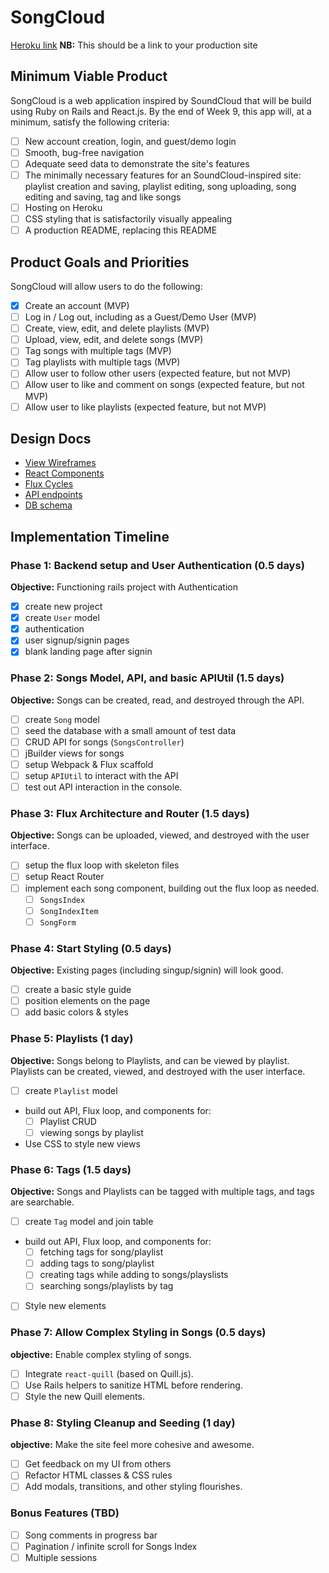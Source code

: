 # SongCloud

[Heroku link][heroku] **NB:** This should be a link to your production site

[heroku]: http://songcloud.herokuapp.com

## Minimum Viable Product

SongCloud is a web application inspired by SoundCloud that will be build using Ruby on Rails and React.js.  By the end of Week 9, this app will, at a minimum, satisfy the following criteria:

- [ ] New account creation, login, and guest/demo login
- [ ] Smooth, bug-free navigation
- [ ] Adequate seed data to demonstrate the site's features
- [ ] The minimally necessary features for an SoundCloud-inspired site: playlist creation and saving, playlist editing, song uploading, song editing and saving, tag and like songs
- [ ] Hosting on Heroku
- [ ] CSS styling that is satisfactorily visually appealing
- [ ] A production README, replacing this README

## Product Goals and Priorities
SongCloud will allow users to do the following:

<!-- This is a Markdown checklist. Use it to keep track of your
progress. Put an x between the brackets for a checkmark: [x] -->

- [x] Create an account (MVP)
- [ ] Log in / Log out, including as a Guest/Demo User (MVP)
- [ ] Create, view, edit, and delete playlists (MVP)
- [ ] Upload, view, edit, and delete songs (MVP)
- [ ] Tag songs with multiple tags (MVP)
- [ ] Tag playlists with multiple tags (MVP)
- [ ] Allow user to follow other users (expected feature, but not MVP)
- [ ] Allow user to like and comment on songs (expected feature, but not MVP)
- [ ] Allow user to like playlists (expected feature, but not MVP)

## Design Docs
* [View Wireframes][views]
* [React Components][components]
* [Flux Cycles][flux-cycles]
* [API endpoints][api-endpoints]
* [DB schema][schema]

[views]: ./docs/views.md
[components]: ./docs/components.md
[flux-cycles]: ./docs/flux-cycles.md
[api-endpoints]: ./docs/api-endpoints.md
[schema]: ./docs/schema.md

## Implementation Timeline

### Phase 1: Backend setup and User Authentication (0.5 days)

**Objective:** Functioning rails project with Authentication

- [x] create new project
- [x] create `User` model
- [x] authentication
- [x] user signup/signin pages
- [x] blank landing page after signin

### Phase 2: Songs Model, API, and basic APIUtil (1.5 days)

**Objective:** Songs can be created, read, and destroyed through
the API.

- [ ] create `Song` model
- [ ] seed the database with a small amount of test data
- [ ] CRUD API for songs (`SongsController`)
- [ ] jBuilder views for songs
- [ ] setup Webpack & Flux scaffold
- [ ] setup `APIUtil` to interact with the API
- [ ] test out API interaction in the console.

### Phase 3: Flux Architecture and Router (1.5 days)

**Objective:** Songs can be uploaded, viewed, and destroyed with the
user interface.

- [ ] setup the flux loop with skeleton files
- [ ] setup React Router
- [ ] implement each song component, building out the flux loop as needed.
  - [ ] `SongsIndex`
  - [ ] `SongIndexItem`
  - [ ] `SongForm`

### Phase 4: Start Styling (0.5 days)

**Objective:** Existing pages (including singup/signin) will look good.

- [ ] create a basic style guide
- [ ] position elements on the page
- [ ] add basic colors & styles

### Phase 5: Playlists (1 day)

**Objective:** Songs belong to Playlists, and can be viewed by playlist. Playlists can be created, viewed, and destroyed with the user interface.

- [ ] create `Playlist` model
- build out API, Flux loop, and components for:
  - [ ] Playlist CRUD
  - [ ] viewing songs by playlist
- Use CSS to style new views

### Phase 6: Tags (1.5 days)

**Objective:** Songs and Playlists can be tagged with multiple tags, and tags are searchable.

- [ ] create `Tag` model and join table
- build out API, Flux loop, and components for:
  - [ ] fetching tags for song/playlist
  - [ ] adding tags to song/playlist
  - [ ] creating tags while adding to songs/playslists
  - [ ] searching songs/playlists by tag
- [ ] Style new elements

### Phase 7: Allow Complex Styling in Songs (0.5 days)

**objective:** Enable complex styling of songs.

- [ ] Integrate `react-quill` (based on Quill.js).
- [ ] Use Rails helpers to sanitize HTML before rendering.
- [ ] Style the new Quill elements.

### Phase 8: Styling Cleanup and Seeding (1 day)

**objective:** Make the site feel more cohesive and awesome.

- [ ] Get feedback on my UI from others
- [ ] Refactor HTML classes & CSS rules
- [ ] Add modals, transitions, and other styling flourishes.

### Bonus Features (TBD)
- [ ] Song comments in progress bar
- [ ] Pagination / infinite scroll for Songs Index
- [ ] Multiple sessions

